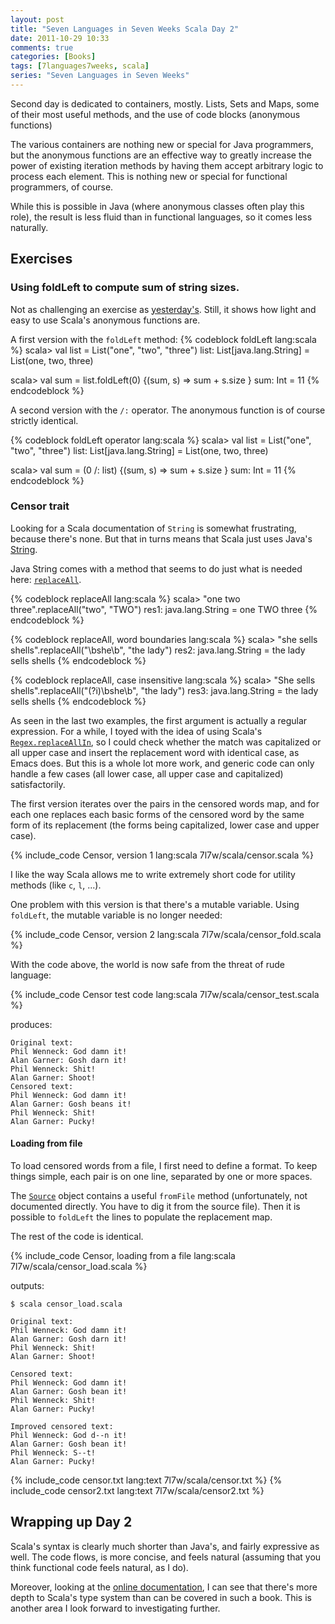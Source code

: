 ```yaml
---
layout: post
title: "Seven Languages in Seven Weeks Scala Day 2"
date: 2011-10-29 10:33
comments: true
categories: [Books]
tags: [7languages7weeks, scala]
series: "Seven Languages in Seven Weeks"
---
```

Second day is dedicated to containers, mostly. Lists, Sets and Maps, some of their most useful methods, and the use of code blocks (anonymous functions)
<!--more-->
The various containers are nothing new or special for Java programmers, but the anonymous functions are an effective way to greatly increase the power of existing iteration methods by having them accept arbitrary logic to process each element. This is nothing new or special for functional programmers, of course.

While this is possible in Java (where anonymous classes often play this role), the result is less fluid than in functional languages, so it comes less naturally.

Exercises
---------
### Using foldLeft to compute sum of string sizes.

Not as challenging an exercise as [yesterday's](/blog/2011/10/28/seven-languages-in-seven-weeks-scala-day-1/). Still, it shows how light and easy to use Scala's anonymous functions are.

A first version with the `foldLeft` method:
{% codeblock foldLeft lang:scala %}
scala> val list = List("one", "two", "three")
list: List[java.lang.String] = List(one, two, three)

scala> val sum = list.foldLeft(0) {(sum, s) => sum + s.size }
sum: Int = 11
{% endcodeblock %}

A second version with the `/:` operator. The anonymous function is of course strictly identical.

{% codeblock foldLeft operator lang:scala %}
scala> val list = List("one", "two", "three")
list: List[java.lang.String] = List(one, two, three)

scala> val sum = (0 /: list) {(sum, s) => sum + s.size }
sum: Int = 11
{% endcodeblock %}

### Censor trait

Looking for a Scala documentation of `String` is somewhat frustrating, because there's none. But that in turns means that Scala just uses Java's [String](http://download.oracle.com/javase/1.4.2/docs/api/java/lang/String.html).

Java String comes with a method that seems to do just what is needed here: [`replaceAll`](http://download.oracle.com/javase/1.4.2/docs/api/java/lang/String.html#replaceAll%28java.lang.String,%20java.lang.String%29).

{% codeblock replaceAll lang:scala %}
scala> "one two three".replaceAll("two", "TWO")
res1: java.lang.String = one TWO three
{% endcodeblock %}

{% codeblock replaceAll, word boundaries lang:scala %}
scala> "she sells shells".replaceAll("\\bshe\\b", "the lady") 
res2: java.lang.String = the lady sells shells
{% endcodeblock %}

{% codeblock replaceAll, case insensitive lang:scala %}
scala> "She sells shells".replaceAll("(?i)\\bshe\\b", "the lady") 
res3: java.lang.String = the lady sells shells
{% endcodeblock %}

As seen in the last two examples, the first argument is actually a regular expression. For a while, I toyed with the idea of using Scala's [`Regex.replaceAllIn`](http://www.scala-lang.org/api/current/scala/util/matching/Regex.html), so I could check whether the match was capitalized or all upper case and insert the replacement word with identical case, as Emacs does. But this is a whole lot more work, and generic code can only handle a few cases (all lower case, all upper case and capitalized) satisfactorily.

The first version iterates over the pairs in the censored words map, and for each one replaces each basic forms of the censored word by the same form of its replacement (the forms being capitalized, lower case and upper case).

{% include_code Censor, version 1 lang:scala 7l7w/scala/censor.scala %}

I like the way Scala allows me to write extremely short code for utility methods (like `c`, `l`, ...).

One problem with this version is that there's a mutable variable. Using `foldLeft`, the mutable variable is no longer needed:

{% include_code Censor, version 2 lang:scala 7l7w/scala/censor_fold.scala %}

With the code above, the world is now safe from the threat of rude language:

{% include_code Censor test code lang:scala 7l7w/scala/censor_test.scala %}

produces:

```
Original text:
Phil Wenneck: God damn it!
Alan Garner: Gosh darn it!
Phil Wenneck: Shit!
Alan Garner: Shoot!
Censored text:
Phil Wenneck: God damn it!
Alan Garner: Gosh beans it!
Phil Wenneck: Shit!
Alan Garner: Pucky!
```

#### Loading from file

To load censored words from a file, I first need to define a format. To keep things simple, each pair is on one line, separated by one or more spaces.

The [`Source`](http://www.scala-lang.org/api/current/index.html#scala.io.Source) object contains a useful `fromFile` method (unfortunately, not documented directly. You have to dig it from the source file). Then it is possible to `foldLeft` the lines to populate the replacement map.

The rest of the code is identical.

{% include_code Censor, loading from a file lang:scala 7l7w/scala/censor_load.scala %}

outputs:

```
$ scala censor_load.scala 

Original text:
Phil Wenneck: God damn it!
Alan Garner: Gosh darn it!
Phil Wenneck: Shit!
Alan Garner: Shoot!

Censored text:
Phil Wenneck: God damn it!
Alan Garner: Gosh bean it!
Phil Wenneck: Shit!
Alan Garner: Pucky!

Improved censored text:
Phil Wenneck: God d--n it!
Alan Garner: Gosh bean it!
Phil Wenneck: S--t!
Alan Garner: Pucky!
```

{% include_code censor.txt lang:text 7l7w/scala/censor.txt %}
{% include_code censor2.txt lang:text 7l7w/scala/censor2.txt %}

Wrapping up Day 2
-----------------

Scala's syntax is clearly much shorter than Java's, and fairly expressive as well. The code flows, is more concise, and feels natural (assuming that you think functional code feels natural, as I do).

Moreover, looking at the [online documentation](www.scala-lang.org/api/current/index.html), I can see that there's more depth to Scala's type system than can be covered in such a book. This is another area I look forward to investigating further.

